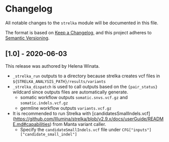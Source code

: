 # Changelog

All notable changes to the `strelka` module will be documented in this file.

The format is based on [Keep a Changelog](https://keepachangelog.com/en/1.0.0/),
and this project adheres to [Semantic Versioning](https://semver.org/spec/v2.0.0.html).

## [1.0] - 2020-06-03

This release was authored by Helena Winata.

- `_strelka_run` outputs to a directory because strelka creates vcf files in `${STRELKA_ANALYSIS_PATH}/results/variants`
- `_strelka_dispatch` is used to call outputs based on the `{pair_status}` wildcard since outputs files are automatically generate.
    - somatic workflow outputs `somatic.snvs.vcf.gz` and `somatic.indels.vcf.gz`
    - germline workflow outputs `variants.vcf.gz`
- It is recommended to run Strelka with [candidatesSmallIndels.vcf] (https://github.com/Illumina/strelka/blob/v2.9.x/docs/userGuide/README.md#capabilities) from Manta variant caller.
    - Specify the `candidateSmallIndels.vcf` file under `CFG["inputs"]["candidate_small_indel"]`
